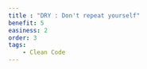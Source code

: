 ```yaml
---
title : "DRY : Don't repeat yourself"
benefit: 5
easiness: 2
order: 3
tags:
    - Clean Code
---
```


